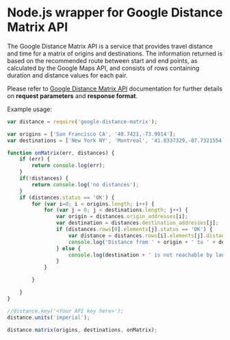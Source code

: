 Node.js wrapper for Google Distance Matrix API
====================================================

The Google Distance Matrix API is a service that provides travel distance and time for a matrix of origins and destinations. The information returned is based on the recommended route between start and end points, as calculated by the Google Maps API, and consists of rows containing duration and distance values for each pair.

Please refer to [Google Distance Matrix API](https://developers.google.com/maps/documentation/distancematrix/) documentation for further details on **request parameters** and **response format**. 

Example usage:

```javascript
var distance = require('google-distance-matrix');

var origins = ['San Francisco CA', '40.7421,-73.9914'];
var destinations = ['New York NY', 'Montreal', '41.8337329,-87.7321554', 'Honolulu'];

function onMatrix(err, distances) {
    if (err) {
        return console.log(err);
    }
    if(!distances) {
        return console.log('no distances');
    }
    if (distances.status == 'OK') {
        for (var i=0; i < origins.length; i++) {
            for (var j = 0; j < destinations.length; j++) {
                var origin = distances.origin_addresses[i];
                var destination = distances.destination_addresses[j];
                if (distances.rows[0].elements[j].status == 'OK') {
                    var distance = distances.rows[i].elements[j].distance.text;
                    console.log('Distance from ' + origin + ' to ' + destination + ' is ' + distance);
                } else {
                    console.log(destination + ' is not reachable by land from ' + origin);
                }
            }

        }

    }
}

//distance.key('<Your API key here>');
distance.units('imperial');

distance.matrix(origins, destinations, onMatrix);
```
